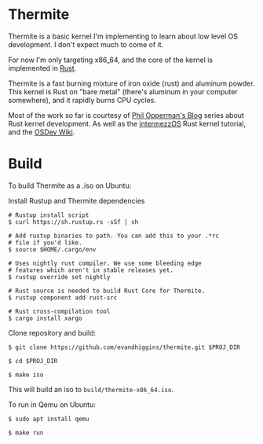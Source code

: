 # Thermite 
Thermite is a basic kernel I'm implementing to learn about
low level OS development. I don't expect much to come of it.

For now I'm only targeting x86_64, and the core of the kernel
is implemented in [Rust](https://rust-lang.org).

Thermite is a fast burning mixture of iron oxide (rust) and
aluminum powder. This kernel is Rust on "bare metal" (there's
aluminum in your computer somewhere), and it rapidly burns
CPU cycles.

Most of the work so far is courtesy of [Phil Opperman's Blog](https://os.phil-opp.com)
series about Rust kernel development. As well as the
[intermezzOS](https://intermezzos.github.io) Rust kernel tutorial,
and the [OSDev Wiki](http://wiki.osdev.org).

# Build
To build Thermite as a .iso on Ubuntu:

Install Rustup and Thermite dependencies
```
# Rustup install script
$ curl https://sh.rustup.rs -sSf | sh   

# Add rustup binaries to path. You can add this to your .*rc
# file if you'd like.
$ source $HOME/.cargo/env

# Uses nightly rust compiler. We use some bleeding edge
# features which aren't in stable releases yet.
$ rustup override set nightly

# Rust source is needed to build Rust Core for Thermite.
$ rustup component add rust-src

# Rust cross-compilation tool
$ cargo install xargo
```

Clone repository and build:
```
$ git clone https://github.com/evandhiggins/thermite.git $PROJ_DIR

$ cd $PROJ_DIR

$ make iso
```
This will build an iso to `build/thermite-x86_64.iso`.

To run in Qemu on Ubuntu:
```
$ sudo apt install qemu

$ make run
```
